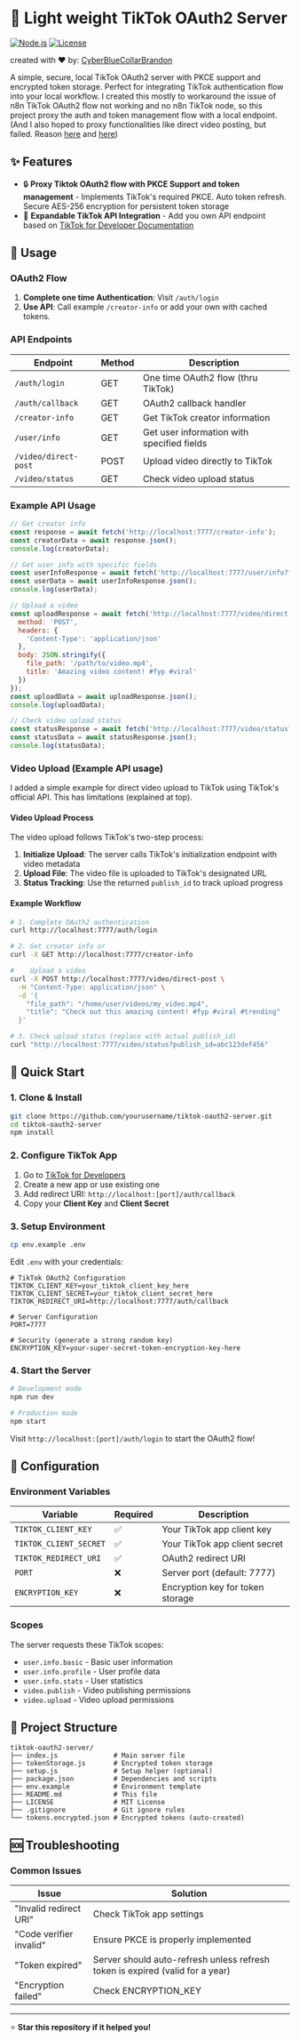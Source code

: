 # 🚀 Light weight TikTok OAuth2 Server 
[![Node.js](https://img.shields.io/badge/Node.js-18.x-green.svg)](https://nodejs.org/)
[![License](https://img.shields.io/badge/License-MIT-blue.svg)](LICENSE)

created with ❤️ by: [CyberBlueCollarBrandon](https://linktr.ee/CyberBlueCollarBrandon)

A simple, secure, local TikTok OAuth2 server with PKCE support and encrypted token storage. Perfect for integrating TikTok authentication flow into your local workflow.
I created this mostly to workaround the issue of n8n TikTok OAuth2 flow not working and no n8n TikTok node, so this project proxy the auth and token management flow with a local endpoint. 
(And I also hoped to proxy functionalities like direct video posting, but failed. Reason [here](https://community.n8n.io/t/http-request-node-not-sending-authorization-header-despite-selecting-connected-oauth2-credential-tiktok-api/99963/4) and [here](https://developers.tiktok.com/doc/content-sharing-guidelines#:~:text=Not%20acceptable%3A%20A%20utility%20tool%20to%20help%20upload%20contents%20to%20the%20account(s)%20you%20or%20your%20team%20manages.%20%E2%9D%8C))

## ✨ Features

- 🔒 **Proxy Tiktok OAuth2 flow with PKCE Support and token management** - Implements TikTok's required PKCE. Auto token refresh. Secure AES-256 encryption for persistent token storage
- 📱 **Expandable TikTok API Integration** - Add you own API endpoint based on [TikTok for Developer Documentation](https://developers.tiktok.com/doc/overview)

## 📖 Usage

### OAuth2 Flow

1. **Complete one time Authentication**: Visit `/auth/login`
2. **Use API**: Call example `/creator-info` or add your own with cached tokens. 

### API Endpoints

| Endpoint | Method | Description |
|----------|--------|-------------|
| `/auth/login` | GET | One time OAuth2 flow (thru TikTok) |
| `/auth/callback` | GET | OAuth2 callback handler |
| `/creator-info` | GET | Get TikTok creator information |
| `/user/info` | GET | Get user information with specified fields |
| `/video/direct-post` | POST | Upload video directly to TikTok |
| `/video/status` | GET | Check video upload status |

### Example API Usage

```javascript
// Get creator info
const response = await fetch('http://localhost:7777/creator-info');
const creatorData = await response.json();
console.log(creatorData);

// Get user info with specific fields
const userInfoResponse = await fetch('http://localhost:7777/user/info?fields=open_id,union_id,avatar_url,display_name,bio_description');
const userData = await userInfoResponse.json();
console.log(userData);

// Upload a video
const uploadResponse = await fetch('http://localhost:7777/video/direct-post', {
  method: 'POST',
  headers: {
    'Content-Type': 'application/json'
  },
  body: JSON.stringify({
    file_path: '/path/to/video.mp4',
    title: 'Amazing video content! #fyp #viral'
  })
});
const uploadData = await uploadResponse.json();
console.log(uploadData);

// Check video upload status
const statusResponse = await fetch('http://localhost:7777/video/status?publish_id=abc123def456');
const statusData = await statusResponse.json();
console.log(statusData);
```

### Video Upload (Example API usage) 

I added a simple example for direct video upload to TikTok using TikTok's official API. This has limitations (explained at top).


#### Video Upload Process

The video upload follows TikTok's two-step process:

1. **Initialize Upload**: The server calls TikTok's initialization endpoint with video metadata
2. **Upload File**: The video file is uploaded to TikTok's designated URL
3. **Status Tracking**: Use the returned `publish_id` to track upload progress

#### Example Workflow

```bash
# 1. Complete OAuth2 authentication
curl http://localhost:7777/auth/login

# 2. Get creator info or 
curl -X GET http://localhost:7777/creator-info

#    Upload a video
curl -X POST http://localhost:7777/video/direct-post \
  -H "Content-Type: application/json" \
  -d '{
    "file_path": "/home/user/videos/my_video.mp4",
    "title": "Check out this amazing content! #fyp #viral #trending"
  }'

# 3. Check upload status (replace with actual publish_id)
curl "http://localhost:7777/video/status?publish_id=abc123def456"
```


## 🚀 Quick Start

### 1. Clone & Install

```bash
git clone https://github.com/yourusername/tiktok-oauth2-server.git
cd tiktok-oauth2-server
npm install
```

### 2. Configure TikTok App

1. Go to [TikTok for Developers](https://developers.tiktok.com/)
2. Create a new app or use existing one
3. Add redirect URI: `http://localhost:[port]/auth/callback`
4. Copy your **Client Key** and **Client Secret**

### 3. Setup Environment

```bash
cp env.example .env
```

Edit `.env` with your credentials:

```env
# TikTok OAuth2 Configuration
TIKTOK_CLIENT_KEY=your_tiktok_client_key_here
TIKTOK_CLIENT_SECRET=your_tiktok_client_secret_here
TIKTOK_REDIRECT_URI=http://localhost:7777/auth/callback

# Server Configuration
PORT=7777

# Security (generate a strong random key)
ENCRYPTION_KEY=your-super-secret-token-encryption-key-here
```

### 4. Start the Server

```bash
# Development mode
npm run dev

# Production mode
npm start
```

Visit `http://localhost:[port]/auth/login` to start the OAuth2 flow!


## 🔧 Configuration

### Environment Variables

| Variable | Required | Description |
|----------|----------|-------------|
| `TIKTOK_CLIENT_KEY` | ✅ | Your TikTok app client key |
| `TIKTOK_CLIENT_SECRET` | ✅ | Your TikTok app client secret |
| `TIKTOK_REDIRECT_URI` | ✅ | OAuth2 redirect URI |
| `PORT` | ❌ | Server port (default: 7777) |
| `ENCRYPTION_KEY` | ❌ | Encryption key for token storage |

### Scopes

The server requests these TikTok scopes:
- `user.info.basic` - Basic user information
- `user.info.profile` - User profile data
- `user.info.stats` - User statistics
- `video.publish` - Video publishing permissions
- `video.upload` - Video upload permissions


## 📁 Project Structure

```
tiktok-oauth2-server/
├── index.js              # Main server file
├── tokenStorage.js       # Encrypted token storage
├── setup.js              # Setup helper (optional)
├── package.json          # Dependencies and scripts
├── env.example           # Environment template
├── README.md             # This file
├── LICENSE               # MIT License
├── .gitignore            # Git ignore rules
└── tokens.encrypted.json # Encrypted tokens (auto-created)
```

## 🆘 Troubleshooting

### Common Issues

| Issue | Solution |
|-------|----------|
| "Invalid redirect URI" | Check TikTok app settings |
| "Code verifier invalid" | Ensure PKCE is properly implemented |
| "Token expired" | Server should auto-refresh unless refresh token is expired (valid for a year) |
| "Encryption failed" | Check ENCRYPTION_KEY |


---

⭐ **Star this repository if it helped you!** 